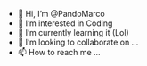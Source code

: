 - 👋 Hi, I’m @PandoMarco
- 👀 I’m interested in Coding
- 🌱 I’m currently learning it (Lol)
- 💞️ I’m looking to collaborate on ...
- 📫 How to reach me ...

<!---
PandoMarco/PandoMarco is a ✨ special ✨ repository because its `README.md` (this file) appears on your GitHub profile.
You can click the Preview link to take a look at your changes.
--->
